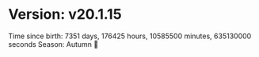 # Version: v20.1.15
Time since birth: 7351 days, 176425 hours, 10585500 minutes, 635130000 seconds
Season: Autumn 🍁
